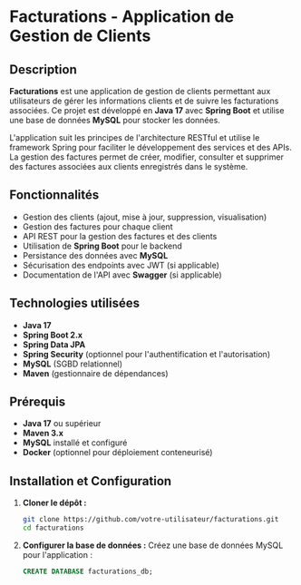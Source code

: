 # Facturations - Application de Gestion de Clients

## Description
**Facturations** est une application de gestion de clients permettant aux utilisateurs de gérer les informations clients et de suivre les facturations associées. Ce projet est développé en **Java 17** avec **Spring Boot** et utilise une base de données **MySQL** pour stocker les données.

L'application suit les principes de l'architecture RESTful et utilise le framework Spring pour faciliter le développement des services et des APIs. La gestion des factures permet de créer, modifier, consulter et supprimer des factures associées aux clients enregistrés dans le système.

## Fonctionnalités
- Gestion des clients (ajout, mise à jour, suppression, visualisation)
- Gestion des factures pour chaque client
- API REST pour la gestion des factures et des clients
- Utilisation de **Spring Boot** pour le backend
- Persistance des données avec **MySQL**
- Sécurisation des endpoints avec JWT (si applicable)
- Documentation de l'API avec **Swagger** (si applicable)

## Technologies utilisées
- **Java 17**
- **Spring Boot 2.x**
- **Spring Data JPA**
- **Spring Security** (optionnel pour l'authentification et l'autorisation)
- **MySQL** (SGBD relationnel)
- **Maven** (gestionnaire de dépendances)



## Prérequis
- **Java 17** ou supérieur
- **Maven 3.x**
- **MySQL** installé et configuré
- **Docker** (optionnel pour déploiement conteneurisé)

## Installation et Configuration

1. **Cloner le dépôt :**
    ```bash
    git clone https://github.com/votre-utilisateur/facturations.git
    cd facturations
    ```

2. **Configurer la base de données :**
   Créez une base de données MySQL pour l'application :
   ```sql
   CREATE DATABASE facturations_db;
